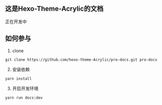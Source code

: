 ## 这是Hexo-Theme-Acrylic的文档
正在开发中
## 如何参与
1. clone
```shell
git clone https://github.com/hexo-theme-Acrylic/pro-docs.git pro-docs
```
2. 安装依赖
```shell
yarn install
```
3. 开启开发环境
```shell
yarn run docs:dev
```